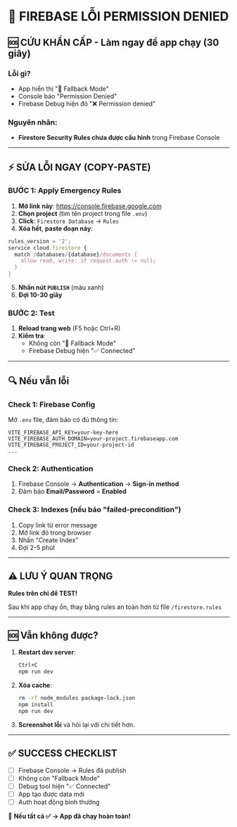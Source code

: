 # 🚨 FIREBASE LỖI PERMISSION DENIED

## 🆘 CỨU KHẨN CẤP - Làm ngay để app chạy (30 giây)

### Lỗi gì?
- App hiển thị "🔄 Fallback Mode"
- Console báo "Permission Denied"
- Firebase Debug hiện đỏ "❌ Permission denied"

### Nguyên nhân:
- **Firestore Security Rules chưa được cấu hình** trong Firebase Console

---

## ⚡ SỬA LỖI NGAY (COPY-PASTE)

### BƯỚC 1: Apply Emergency Rules

1. **Mở link này**: https://console.firebase.google.com
2. **Chọn project** (tìm tên project trong file `.env`)
3. **Click**: `Firestore Database` → `Rules`
4. **Xóa hết**, **paste đoạn này**:

```javascript
rules_version = '2';
service cloud.firestore {
  match /databases/{database}/documents {
    allow read, write: if request.auth != null;
  }
}
```

5. **Nhấn nút `PUBLISH`** (màu xanh)
6. **Đợi 10-30 giây**

### BƯỚC 2: Test
1. **Reload trang web** (F5 hoặc Ctrl+R)
2. **Kiểm tra**: 
   - Không còn "🔄 Fallback Mode"
   - Firebase Debug hiện "✅ Connected"

---

## 🔍 Nếu vẫn lỗi

### Check 1: Firebase Config
Mở `.env` file, đảm bảo có đủ thông tin:
```
VITE_FIREBASE_API_KEY=your-key-here
VITE_FIREBASE_AUTH_DOMAIN=your-project.firebaseapp.com
VITE_FIREBASE_PROJECT_ID=your-project-id
...
```

### Check 2: Authentication
1. Firebase Console → **Authentication** → **Sign-in method**
2. Đảm bảo **Email/Password** = **Enabled**

### Check 3: Indexes (nếu báo "failed-precondition")
1. Copy link từ error message
2. Mở link đó trong browser 
3. Nhấn "Create Index"
4. Đợi 2-5 phút

---

## ⚠️ LƯU Ý QUAN TRỌNG

**Rules trên chỉ để TEST!** 

Sau khi app chạy ổn, thay bằng rules an toàn hơn từ file `/firestore.rules`

---

## 🆘 Vẫn không được?

1. **Restart dev server**: 
   ```bash
   Ctrl+C
   npm run dev
   ```

2. **Xóa cache**:
   ```bash
   rm -rf node_modules package-lock.json
   npm install
   npm run dev
   ```

3. **Screenshot lỗi** và hỏi lại với chi tiết hơn.

---

## ✅ SUCCESS CHECKLIST

- [ ] Firebase Console → Rules đã publish
- [ ] Không còn "Fallback Mode" 
- [ ] Debug tool hiện "✅ Connected"
- [ ] App tạo được data mới
- [ ] Auth hoạt động bình thường

🎉 **Nếu tất cả ✅ → App đã chạy hoàn toàn!**